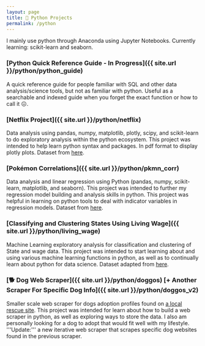 ```yaml
---
layout: page
title: 🐍 Python Projects
permalink: /python
---
```


I mainly use python through Anaconda using Jupyter Notebooks. Currently learning: scikit-learn and seaborn.

### [Python Quick Reference Guide - In Progress]({{ site.url }}/python/python_guide)
A quick reference guide for people familiar with SQL and other data analysis/science tools, but not as familiar with python. Useful as a searchable and indexed guide when you forget the exact function or how to call it 😖. 

### [Netflix Project]({{ site.url }}/python/netflix)
Data analysis using pandas, numpy, matplotlib, plotly, scipy, and scikit-learn to do exploratory analysis within the python ecosystem. This project was intended to help learn python syntax and packages. In pdf format to display plotly plots. Dataset from [here](https://www.kaggle.com/syedmubarak/netflix-dataset-latest-2021).

### [Pokémon Correlations]({{ site.url }}/python/pkmn_corr)
Data analysis and linear regression using Python (pandas, numpy, scikit-learn, matplotlib, and seaborn). This project was intended to further my regression model building and analysis skills in python. This project was helpful in learning on python tools to deal with indicator variables in regression models. Dataset from [here](https://www.kaggle.com/mariotormo/complete-pokemon-dataset-updated-090420).

### [Classifying and Clustering States Using Living Wage]({{ site.url }}/python/living_wage)
Machine Learning exploratory analysis for classification and clustering of State and wage data. This project was intended to start learning about and using various machine learning functions in python, as well as to continually learn about python for data science. Dataset adapted from [here](https://www.kaggle.com/brandonconrady/living-wage-50-states).

### [🐕 Dog Web Scraper]({{ site.url }}/python/doggos) [+ Another Scraper For Specific Dog Info]({{ site.url }}/python/doggos_v2)
Smaller scale web scraper for dogs adoption profiles found on [a local rescue site](https://fetchwi.org/adopt). This project was intended for learn about how to build a web scraper in python, as well as exploring ways to store the data. I also am personally looking for a dog to adopt that would fit well with my lifestyle. '''Update:''' a new iterative web scraper that scrapes specific dog websites found in the previous scraper.